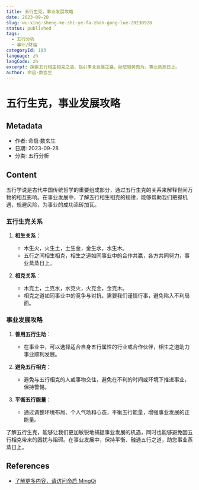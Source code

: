 ```yaml
---
title: 五行生克，事业发展攻略
date: 2023-09-28
slug: wu-xing-sheng-ke-shi-ye-fa-zhan-gong-lue-20230928
status: published
tags:
  - 五行分析
  - 事业/财运
categoryId: 103
language: zh
langCode: zh
excerpt: 探索五行相生相克之道，指引事业发展之路，助您顺势而为，事业蒸蒸日上。
author: 命启·数玄生
---
```


# 五行生克，事业发展攻略

## Metadata
- 作者: 命启·数玄生
- 日期: 2023-09-28
- 分类: 五行分析

## Content
五行学说是古代中国传统哲学的重要组成部分，通过五行生克的关系来解释世间万物的相互影响。在事业发展中，了解五行相生相克的规律，能够帮助我们把握机遇，规避风险，为事业的成功添砖加瓦。

### 五行生克关系

1. **相生关系**：
   - 木生火，火生土，土生金，金生水，水生木。
   - 五行之间相生相克，相生之道如同事业中的合作共赢，各方共同努力，事业蒸蒸日上。

2. **相克关系**：
   - 木克土，土克水，水克火，火克金，金克木。
   - 相克之道如同事业中的竞争与对抗，需要我们谨慎行事，避免陷入不利局面。

### 事业发展攻略

1. **善用五行生助**：
   - 在事业中，可以选择适合自身五行属性的行业或合作伙伴，相生之道助力事业顺利发展。

2. **避免五行相克**：
   - 避免与五行相克的人或事物交往，避免在不利的时间或环境下推进事业，保持警惕。

3. **平衡五行能量**：
   - 通过调整环境布局、个人气场和心态，平衡五行能量，增强事业发展的正能量。

了解五行生克，能够让我们更加敏锐地捕捉事业发展的机遇，同时也能够避免因五行相克带来的困扰与阻碍。在事业发展中，保持平衡、融通五行之道，助您事业蒸蒸日上。

## References
- [了解更多内容，请访问命启 MingQi](https://www.mingqi.me)